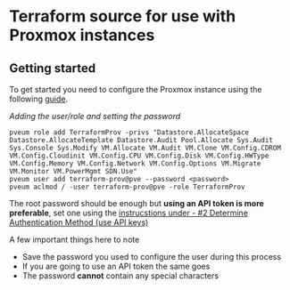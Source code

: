 # Terraform source for use with Proxmox instances

## Getting started
To get started you need to configure the Proxmox instance using the following [guide](https://registry.terraform.io/providers/Telmate/proxmox/latest/docs#creating-the-connection-via-username-and-password).

*Adding the user/role and setting the password*
```
pveum role add TerraformProv -privs "Datastore.AllocateSpace Datastore.AllocateTemplate Datastore.Audit Pool.Allocate Sys.Audit Sys.Console Sys.Modify VM.Allocate VM.Audit VM.Clone VM.Config.CDROM VM.Config.Cloudinit VM.Config.CPU VM.Config.Disk VM.Config.HWType VM.Config.Memory VM.Config.Network VM.Config.Options VM.Migrate VM.Monitor VM.PowerMgmt SDN.Use"
pveum user add terraform-prov@pve --password <password>
pveum aclmod / -user terraform-prov@pve -role TerraformProv
```

The root password should be enough but **using an API token is more preferable**, set one using the [instrucstions under - #2 Determine Authentication Method (use API keys)](https://austinsnerdythings.com/2021/09/01/how-to-deploy-vms-in-proxmox-with-terraform/)

A few important things here to note
* Save the password you used to configure the user during this process
* If you are going to use an API token the same goes
* The password **cannot** contain any special characters